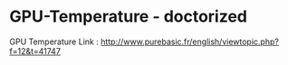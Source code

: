 # GPU-Temperature - doctorized
GPU Temperature
Link : http://www.purebasic.fr/english/viewtopic.php?f=12&t=41747
